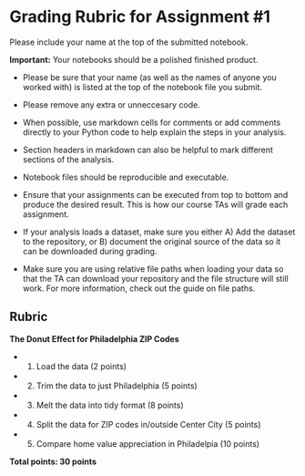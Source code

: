 # Grading Rubric for Assignment #1

Please include your name at the top of the submitted notebook.

**Important:** Your notebooks should be a polished finished product.

- Please be sure that your name (as well as the names of anyone you worked with) is listed at the top of the notebook file you submit.
- Please remove any extra or unneccesary code.
- When possible, use markdown cells for comments or add comments directly to your Python code to help explain the steps in your analysis.
- Section headers in markdown can also be helpful to mark different sections of the analysis.

- Notebook files should be reproducible and executable.
- Ensure that your assignments can be executed from top to bottom and produce the desired result. This is how our course TAs will grade each assignment.
- If your analysis loads a dataset, make sure you either A) Add the dataset to the repository, or B) document the original source of the data so it can be downloaded during grading.
- Make sure you are using relative file paths when loading your data so that the TA can download your repository and the file structure will still work. For more information, check out the guide on file paths.


## Rubric

**The Donut Effect for Philadelphia ZIP Codes**

- 1. Load the data (2 points)
- 2. Trim the data to just Philadelphia (5 points)
- 3. Melt the data into tidy format (8 points)
- 4. Split the data for ZIP codes in/outside Center City (5 points)
- 5. Compare home value appreciation in Philadelpia (10 points)


**Total points: 30 points**
